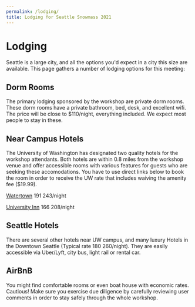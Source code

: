 ```yaml
---
permalink: /lodging/
title: Lodging for Seattle Snowmass 2021
---
```


# Lodging

Seattle is a large city, and all the options you'd expect in a city this size are available. This page gathers a number of lodging options for this meeting:

## Dorm Rooms

The primary lodging sponsored by the workshop are private dorm rooms. These dorm rooms have a private bathroom, bed, desk, and excellent wifi. The price will be close to $110/night, everything included. We expect most people to stay in these.

## Near Campus Hotels

The University of Washington has designated two quality hotels for the workshop attendants. Both hotels are within 0.8 miles from the workshop venue and offer accessible rooms with various features for guests who are seeking these accomodations. You have to use direct links below to book the room in order to receive the UW rate that includes waiving the amenity fee ($19.99).  

<a href="https://www.staypineapple.com/watertown-hotel-seattle-wa/uw-exclusive-rates?showbanner=543&promocode=UWR">Watertown</a> $191~$243/night

<a href="https://www.staypineapple.com/university-inn-seattle-wa/uw-exclusive-rates?showbanner=543&promocode=UWR">University Inn</a> $166~$208/night

## Seattle Hotels

There are several other hotels near UW campus, and many luxury Hotels in the Downtown Seattle (Typical rate $180~$260/night). They are easily accessible via Uber/Lyft, city bus, light rail or rental car.

## AirBnB

You might find comfortable rooms or even boat house with economic rates. Cautious! Make sure you exercise due diligence by carefully reviewing user comments in order to stay safely through the whole workshop.
